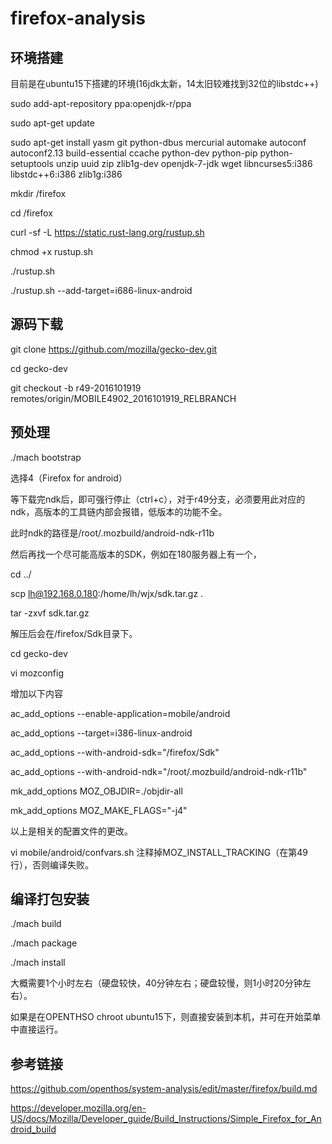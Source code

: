 # firefox-analysis
## 环境搭建
目前是在ubuntu15下搭建的环境(16jdk太新，14太旧较难找到32位的libstdc++)

sudo add-apt-repository ppa:openjdk-r/ppa

sudo apt-get update

sudo apt-get install yasm git python-dbus mercurial automake autoconf autoconf2.13 build-essential ccache python-dev python-pip python-setuptools unzip uuid zip zlib1g-dev openjdk-7-jdk wget libncurses5:i386 libstdc++6:i386 zlib1g:i386

mkdir /firefox

cd /firefox

curl -sf -L https://static.rust-lang.org/rustup.sh

chmod +x rustup.sh

./rustup.sh

./rustup.sh --add-target=i686-linux-android


## 源码下载

git clone https://github.com/mozilla/gecko-dev.git

cd gecko-dev

git checkout -b r49-2016101919 remotes/origin/MOBILE4902_2016101919_RELBRANCH

## 预处理

./mach bootstrap

选择4（Firefox for android）

等下载完ndk后，即可强行停止（ctrl+c），对于r49分支，必须要用此对应的ndk，高版本的工具链内部会报错，低版本的功能不全。

此时ndk的路径是/root/.mozbuild/android-ndk-r11b


然后再找一个尽可能高版本的SDK，例如在180服务器上有一个，

cd ../

scp lh@192.168.0.180:/home/lh/wjx/sdk.tar.gz .

tar -zxvf sdk.tar.gz

解压后会在/firefox/Sdk目录下。


cd gecko-dev

vi mozconfig

增加以下内容

ac_add_options --enable-application=mobile/android

ac_add_options --target=i386-linux-android

ac_add_options --with-android-sdk="/firefox/Sdk"

ac_add_options --with-android-ndk="/root/.mozbuild/android-ndk-r11b"

mk_add_options MOZ_OBJDIR=./objdir-all

mk_add_options MOZ_MAKE_FLAGS="-j4"

以上是相关的配置文件的更改。


vi mobile/android/confvars.sh
注释掉MOZ_INSTALL_TRACKING（在第49行），否则编译失败。


## 编译打包安装 

./mach build

./mach package

./mach install

大概需要1个小时左右（硬盘较快，40分钟左右；硬盘较慢，则1小时20分钟左右）。

如果是在OPENTHSO chroot ubuntu15下，则直接安装到本机，并可在开始菜单中直接运行。

## 参考链接

https://github.com/openthos/system-analysis/edit/master/firefox/build.md

https://developer.mozilla.org/en-US/docs/Mozilla/Developer_guide/Build_Instructions/Simple_Firefox_for_Android_build

